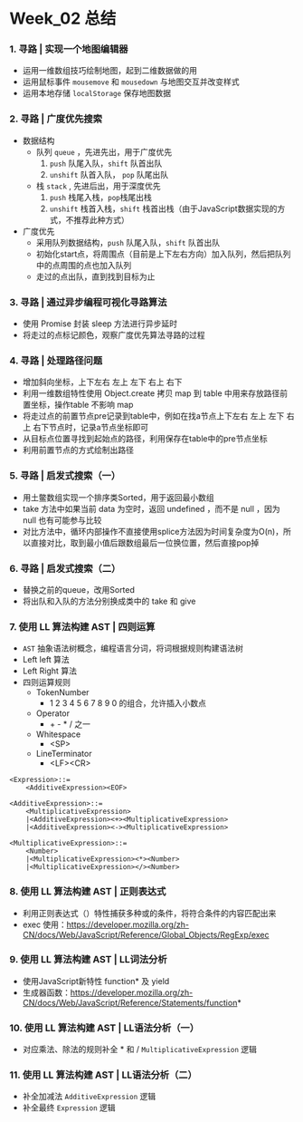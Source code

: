 # Week_02 总结

### 1. 寻路 | 实现一个地图编辑器
* 运用一维数组技巧绘制地图，起到二维数据做的用
* 运用鼠标事件 `mousemove` 和 `mousedown` 与地图交互并改变样式
* 运用本地存储 `localStorage` 保存地图数据

### 2. 寻路 | 广度优先搜索
* 数据结构
    - 队列 `queue` ，先进先出，用于广度优先
        1. `push` 队尾入队，`shift` 队首出队
        2. `unshift` 队首入队， `pop` 队尾出队
    - 栈 `stack` , 先进后出，用于深度优先
        1. `push` 栈尾入栈，`pop`栈尾出栈
        2. `unshift` 栈首入栈，`shift` 栈首出栈（由于JavaScript数据实现的方式，不推荐此种方式）
* 广度优先
    - 采用队列数据结构，`push` 队尾入队，`shift` 队首出队
    - 初始化start点，将周围点（目前是上下左右方向）加入队列，然后把队列中的点周围的点也加入队列
    - 走过的点出队，直到找到目标为止

### 3. 寻路 | 通过异步编程可视化寻路算法
* 使用 Promise 封装 sleep 方法进行异步延时
* 将走过的点标记颜色，观察广度优先算法寻路的过程

### 4. 寻路 | 处理路径问题
* 增加斜向坐标，上下左右 左上 左下 右上 右下
* 利用一维数组特性使用 Object.create 拷贝 map 到 table 中用来存放路径前置坐标，操作table 不影响 map
* 将走过点的前置节点pre记录到table中，例如在找a节点上下左右 左上 左下 右上 右下节点时，记录a节点坐标即可
* 从目标点位置寻找到起始点的路径，利用保存在table中的pre节点坐标
* 利用前置节点的方式绘制出路径

### 5. 寻路 | 启发式搜索（一）
* 用土鳖数组实现一个排序类Sorted，用于返回最小数组
* take 方法中如果当前 data 为空时，返回 undefined ，而不是 null ，因为 null 也有可能参与比较
* 对比方法中，循环内部操作不直接使用splice方法因为时间复杂度为O(n)，所以直接对比，取到最小值后跟数组最后一位换位置，然后直接pop掉

### 6. 寻路 | 启发式搜索（二）
* 替换之前的queue，改用Sorted
* 将出队和入队的方法分别换成类中的 take 和 give

### 7. 使用 LL 算法构建 AST | 四则运算
* `AST` 抽象语法树概念，编程语言分词，将词根据规则构建语法树
* Left left 算法 
* Left Right 算法
* 四则运算规则
    - TokenNumber
        - 1 2 3 4 5 6 7 8 9 0 的组合，允许插入小数点
    - Operator
        - \+ \- \* \/ 之一
    - Whitespace
        - \<SP>
    - LineTerminator
        - \<LF>\<CR>
```
<Expression>::=
    <AdditiveExpression><EOF>

<AdditiveExpression>::=
    <MultiplicativeExpression>
    |<AdditiveExpression><+><MultiplicativeExpression>
    |<AdditiveExpression><-><MultiplicativeExpression>

<MultiplicativeExpression>::=
    <Number>
    |<MultiplicativeExpression><*><Number>
    |<MultiplicativeExpression></><Number>
```

### 8. 使用 LL 算法构建 AST | 正则表达式
* 利用正则表达式（）特性捕获多种或的条件，将符合条件的内容匹配出来
* exec 使用：https://developer.mozilla.org/zh-CN/docs/Web/JavaScript/Reference/Global_Objects/RegExp/exec

### 9. 使用 LL 算法构建 AST | LL词法分析
* 使用JavaScript新特性 function* 及 yield
* 生成器函数：https://developer.mozilla.org/zh-CN/docs/Web/JavaScript/Reference/Statements/function*

### 10. 使用 LL 算法构建 AST | LL语法分析（一）
* 对应乘法、除法的规则补全 \* 和 \/ `MultiplicativeExpression` 逻辑

### 11. 使用 LL 算法构建 AST | LL语法分析（二）
* 补全加减法 `AdditiveExpression` 逻辑
* 补全最终 `Expression` 逻辑






